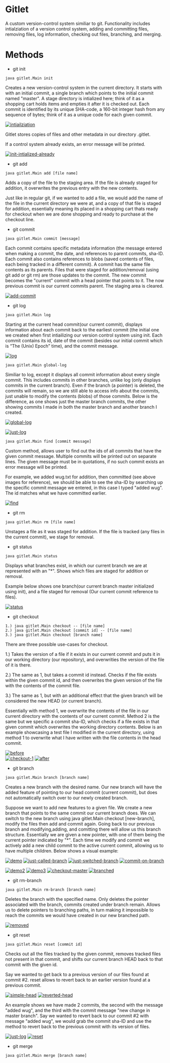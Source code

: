 # Gitlet
A custom version-control system similiar to git. Functionality includes intialziation of a version control system, adding and committing files, removing files, log information, checking out files, branching, and merging.

# Methods
* git init 

```
java gitlet.Main init
```

Creates a new version-control system in the current directory. It starts with with an initial commit, a single branch which points to the initial commit named "master". A stage directory is intialized here; think of it as a shopping cart holds items and empties it after it is checked out. Each commit is identified by its unique SHA-code, a 160-bit integer hash from any sequence of bytes; think of it as a unique code for each given commit. 

<a href="https://imgbb.com/"><img src="https://i.ibb.co/RCM5DY8/intiailziation.jpg" alt="intiailziation" border="0"></a><br />

Gitlet stores copies of files and other metadata in our directory .gitlet.

If a control system already exists, an error message will be printed.

<a href="https://imgbb.com/"><img src="https://i.ibb.co/k8rDBvw/init-intialized-already.jpg" alt="init-intialized-already" border="0"></a><br/>


* git add 

```
java gitlet.Main add [file name]
```

Adds a copy of the file to the staging area. If the file is already staged for addition, it overwrites the previous entry with the new contents. 

Just like in regular git, if we wanted to add a file, we would add the name of the file in the current directory we were at, and a copy of that file is staged for addition, essentially meaning its placed in a shopping cart thats ready for checkout when we are done shopping and ready to purchase at the checkout line. 

* git commit

```
java gitlet.Main commit [message]
```

Each commit contains specific metadata information (the message entered when making a commit, the date, 
and references to parent commits, sha-ID. Each commit also contains references to blobs (saved contents of files, each being tracked in a different commit). A commit has the same file contents as its parents. Files that were staged for addition/removal (using git add or git rm) are those updates to the commit. The new commit becomes the "current" commit with a head pointer that points to it. The now previous commit is our current commits parent. The staging area is cleared.

<a href="https://imgbb.com/"><img src="https://i.ibb.co/8KNhZkb/add-commit.jpg" alt="add-commit" border="0"></a>

* git log

```
java gitlet.Main log
```

Starting at the current head commit(our current commit), displays information about each commit back to the earliest commit (the initial one we created when first intiailizing our version control system using init. Each commit contains its id, date of the commit (besides our initial commit which is “The (Unix) Epoch” time), and the commit message.

<a href="https://imgbb.com/"><img src="https://i.ibb.co/BKL9v1h/log.jpg" alt="log" border="0"></a></br>


```
java gitlet.Main global-log
```

Similiar to log, except it displays all commit information about every single commit. This includes commits in other branches, unlike log (only displays commits in the current branch). Even if the branch (a pointer) is deleted, the commits will remain, so we are still able to access info about the commits, just unable to modify the contents (blobs) of those commits. Below is the difference, as one shows just the master branch commits, the other showing commits I made in both the master branch and another branch I created.

<a href="https://imgbb.com/"><img src="https://i.ibb.co/c3fgrjn/global-log.jpg" alt="global-log" border="0"></a>

<a href="https://imgbb.com/"><img src="https://i.ibb.co/DRR9WHf/just-log.jpg" alt="just-log" border="0"></a>


```
java gitlet.Main find [commit message]
```

Custom method, allows user to find out the ids of all commits that have the given commit message. Multiple commits will be printed out on separate lines. The given message must be in quotations, if no such commit exists an error message will be printed.

For example, we added wug.txt for addition, then committed (see above images for reference), we should be able to see the sha-ID by searching up the specific commit message we entered, in this case I typed "added wug". The id matches what we have committed earlier.

<a href="https://imgbb.com/"><img src="https://i.ibb.co/SfyyNYd/find.jpg" alt="find" border="0"></a></br>


* git rm

```
java gitlet.Main rm [file name]
```

Unstages a file as it was staged for addition. If the file is tracked (any files in the current commit), we stage for removal. 


* git status

```
java gitlet.Main status
```

Displays what branches exist, in which our current branch we are at represented with an "*". Shows which files are staged for addition or removal.

Example below shows one branch(our current branch master initialized using init), and a file staged for removal (Our current commit reference to files).

<a href="https://imgbb.com/"><img src="https://i.ibb.co/85bJMCk/status.jpg" alt="status" border="0"></a><br />


* git checkout

```
1.) java gitlet.Main checkout -- [file name]
2.) java gitlet.Main checkout [commit id] -- [file name]
3.) java gitlet.Main checkout [branch name]
```

There are three possible use-cases for checkout. 

1.) Takes the version of a file if it exists in our current commit and puts it in our working directory (our repository), and overwrities the version of the file of it is there.

2.) The same as 1, but takes a commit id instead. Checks if the file exists within the given commit id, and then overwrites the given version of the file with the contents of the commit file.

3.) The same as 1, but with an additional effect that the given branch will be considered the new HEAD (or current branch). 

Essentially with method 1, we overwrite the contents of the file in our current directory with the contents of our current commit. Method 2 is the same but we specific a commit sha-ID, which checks if a file exists in that given commit which overwrites the working directory contents. Below is an example showcasing a test file I modified in the current directory, using method 1 to overwrite what I have written with the file contents in the head commit.

<a href="https://imgbb.com/"><img src="https://i.ibb.co/vzghGfJ/before.jpg" alt="before" border="0"></a><br />
<a href="https://imgbb.com/"><img src="https://i.ibb.co/JjCZdDW/checkout-1.jpg" alt="checkout-1" border="0"></a>
<a href="https://imgbb.com/"><img src="https://i.ibb.co/LkHsrqn/after.jpg" alt="after" border="0"></a>

* git branch

```
java gitlet.Main branch [branch name]
```

Creates a new branch with the desired name. Our new branch will have the added feature of pointing to our head commit (current commit), but does not automatically switch over to our newly created branch.

Suppose we want to add new features to a given file. We create a new branch that points to the same commit our current branch does. We can switch to the new branch using java gitlet.Main checkout [new-branch], modify the files then add and commit again. Going back to our previous branch and modifying,adding, and comitting there will allow us this branch structure. Essentially we are given a new pointer, with one of them being the current pointer indicated by "*". Each time we modify and commit we actively add a new child commit to the active current commit, allowing us to have multiple children. Below shows a visual example:

<a href="https://imgbb.com/"><img src="https://i.ibb.co/gRfyw3Y/demo.jpg" alt="demo" border="0"></a>
<a href="https://imgbb.com/"><img src="https://i.ibb.co/XDRh1Km/just-called-branch.png" alt="just-called-branch" border="0"></a>
<a href="https://imgbb.com/"><img src="https://i.ibb.co/Ct7TYmr/just-switched-branch.png" alt="just-switched-branch" border="0"></a>
<a href="https://ibb.co/yWPsHgz"><img src="https://i.ibb.co/86s81Py/commit-on-branch.png" alt="commit-on-branch" border="0"></a>

<a href="https://imgbb.com/"><img src="https://i.ibb.co/mJXRh8k/demo2.jpg" alt="demo2" border="0"></a>
<a href="https://imgbb.com/"><img src="https://i.ibb.co/GQGD2Lp/demo3.jpg" alt="demo3" border="0"></a>
<a href="https://ibb.co/09DfvmZ"><img src="https://i.ibb.co/6tn4Lrb/checkout-master.png" alt="checkout-master" border="0"></a>
<a href="https://ibb.co/fnfj5Xx"><img src="https://i.ibb.co/JyVD4cs/branched.png" alt="branched" border="0"></a>




* git rm-branch

```
java gitlet.Main rm-branch [branch name]
```

Deletes the branch with the specified name. Only deletes the pointer associated with the branch, commits created under branch remain. Allows us to delete pointers to branching paths, in turn making it impossible to reach the commits we would have created in our new branched path.

<a href="https://ibb.co/gVnhH1Y"><img src="https://i.ibb.co/8chtT3k/removed.jpg" alt="removed" border="0"></a>


* git reset

```
java gitlet.Main reset [commit id]
```

Checks out all the files tracked by the given commit, removes tracked files not present in that commit, and shifts our current branch HEAD back to that commit with the given id. 

Say we wanted to get back to a previous version of our files found at commit #2. reset allows to revert back to an earlier version found at a previous commit.

<a href="https://imgbb.com/"><img src="https://i.ibb.co/m6bW38K/simple-head.png" alt="simple-head" border="0"></a>
<a href="https://imgbb.com/"><img src="https://i.ibb.co/YZ7GjGS/reverted-head.png" alt="reverted-head" border="0"></a>



An example shows we have made 2 commits, the second with the message "added wug", and the third with the commit message "new change in master branch". Say we wanted to revert back to our commit #2 with message "added wug", we would grab the commit sha-ID and use the method to revert back to the previous commit with its version of files.

<a href="https://imgbb.com/"><img src="https://i.ibb.co/DRR9WHf/just-log.jpg" alt="just-log" border="0"></a>
<a href="https://imgbb.com/"><img src="https://i.ibb.co/t28pmK8/reset.jpg" alt="reset" border="0"></a>

* git merge

```
java gitlet.Main merge [branch name]
```



